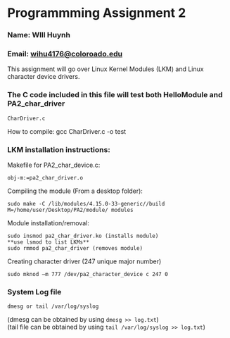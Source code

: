 # Programmming Assignment 2

### Name: WIll Huynh<br/>
### Email: wihu4176@coloroado.edu

This assignment will go over Linux Kernel Modules (LKM) and Linux character device drivers.

### The C code included in this file will test both HelloModule and PA2_char_driver

```
CharDriver.c
```
How to compile: gcc CharDriver.c -o test

### LKM installation instructions:

Makefile for PA2_char_device.c:
```
obj-m:=pa2_char_driver.o

```
Compiling the module (From a desktop folder):
```
sudo make -C /lib/modules/4.15.0-33-generic//build M=/home/user/Desktop/PA2/module/ modules

```
Module installation/removal: 
```
sudo insmod pa2_char_driver.ko (installs module)
**use lsmod to list LKMs**
sudo rmmod pa2_char_driver (removes module)
```
Creating character driver (247 unique major number)
```
sudo mknod –m 777 /dev/pa2_character_device c 247 0

```

### System Log file
```
dmesg or tail /var/log/syslog
```
(dmesg can be obtained by using `dmesg >> log.txt`)<br/>
(tail file can be obtained by using `tail /var/log/syslog >> log.txt`)
